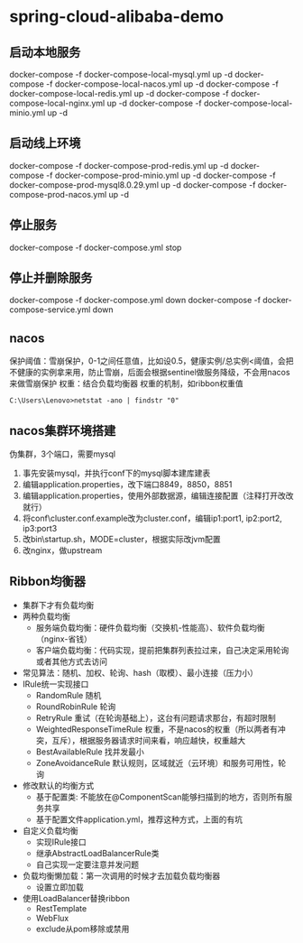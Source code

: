 # spring-cloud-alibaba-demo


## 启动本地服务
docker-compose -f docker-compose-local-mysql.yml up -d
docker-compose -f docker-compose-local-nacos.yml up -d
docker-compose -f docker-compose-local-redis.yml up -d
docker-compose -f docker-compose-local-nginx.yml up -d
docker-compose -f docker-compose-local-minio.yml up -d


## 启动线上环境
docker-compose -f docker-compose-prod-redis.yml up -d
docker-compose -f docker-compose-prod-minio.yml up -d
docker-compose -f docker-compose-prod-mysql8.0.29.yml up -d
docker-compose -f docker-compose-prod-nacos.yml up -d


## 停止服务
docker-compose -f docker-compose.yml stop


## 停止并删除服务
docker-compose -f docker-compose.yml down
docker-compose -f docker-compose-service.yml down


## nacos
保护阈值：雪崩保护，0-1之间任意值，比如设0.5，健康实例/总实例<阈值，会把不健康的实例拿来用，防止雪崩，后面会根据sentinel做服务降级，不会用nacos来做雪崩保护
权重：结合负载均衡器 权重的机制，如ribbon权重值

```
C:\Users\Lenovo>netstat -ano | findstr "0"
```

## nacos集群环境搭建
伪集群，3个端口，需要mysql
1. 事先安装mysql，并执行conf下的mysql脚本建库建表
2. 编辑application.properties，改下端口8849，8850，8851
3. 编辑application.properties，使用外部数据源，编辑连接配置（注释打开改改就行）
4. 将conf\cluster.conf.example改为cluster.conf，编辑ip1:port1, ip2:port2, ip3:port3
5. 改bin\startup.sh，MODE=cluster，根据实际改jvm配置 
6. 改nginx，做upstream


## Ribbon均衡器
- 集群下才有负载均衡
- 两种负载均衡
  - 服务端负载均衡：硬件负载均衡（交换机-性能高）、软件负载均衡（nginx-省钱）
  - 客户端负载均衡：代码实现，提前把集群列表拉过来，自己决定采用轮询或者其他方式去访问
- 常见算法：随机、加权、轮询、hash（取模）、最小连接（压力小）
- IRule统一实现接口
  - RandomRule 随机
  - RoundRobinRule 轮询
  - RetryRule 重试（在轮询基础上），这台有问题请求那台，有超时限制
  - WeightedResponseTimeRule 权重，不是nacos的权重（所以两者有冲突，互斥），根据服务器请求时间来看，响应越快，权重越大
  - BestAvailableRule 找并发最小
  - ZoneAvoidanceRule 默认规则，区域就近（云环境）和服务可用性，轮询
- 修改默认的均衡方式
  - 基于配置类: 不能放在@ComponentScan能够扫描到的地方，否则所有服务共享
  - 基于配置文件application.yml，推荐这种方式，上面的有坑
- 自定义负载均衡
  - 实现IRule接口
  - 继承AbstractLoadBalancerRule类
  - 自己实现一定要注意并发问题
- 负载均衡懒加载：第一次调用的时候才去加载负载均衡器
  - 设置立即加载
- 使用LoadBalancer替换ribbon
  - RestTemplate
  - WebFlux
  - exclude从pom移除或禁用
